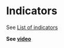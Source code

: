 # Indicators

See [List of indicators](../api/indicators/list_of_indicators.md)

**See [video](videos/indicators.md)**
